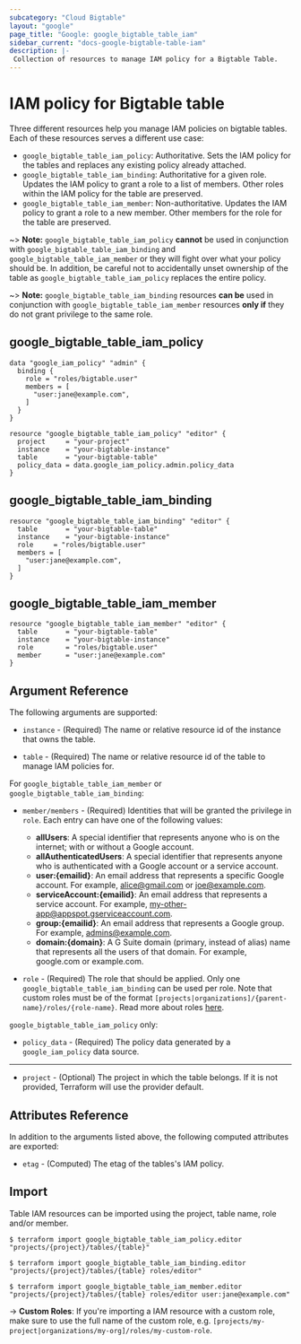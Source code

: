 ```yaml
---
subcategory: "Cloud Bigtable"
layout: "google"
page_title: "Google: google_bigtable_table_iam"
sidebar_current: "docs-google-bigtable-table-iam"
description: |-
 Collection of resources to manage IAM policy for a Bigtable Table.
---
```


# IAM policy for Bigtable table

Three different resources help you manage IAM policies on bigtable tables. Each of these resources serves a different use case:

* `google_bigtable_table_iam_policy`: Authoritative. Sets the IAM policy for the tables and replaces any existing policy already attached.
* `google_bigtable_table_iam_binding`: Authoritative for a given role. Updates the IAM policy to grant a role to a list of members. Other roles within the IAM policy for the table are preserved.
* `google_bigtable_table_iam_member`: Non-authoritative. Updates the IAM policy to grant a role to a new member. Other members for the role for the table are preserved.

~> **Note:** `google_bigtable_table_iam_policy` **cannot** be used in conjunction with `google_bigtable_table_iam_binding` and `google_bigtable_table_iam_member` or they will fight over what your policy should be. In addition, be careful not to accidentally unset ownership of the table as `google_bigtable_table_iam_policy` replaces the entire policy.

~> **Note:** `google_bigtable_table_iam_binding` resources **can be** used in conjunction with `google_bigtable_table_iam_member` resources **only if** they do not grant privilege to the same role.

## google\_bigtable\_table\_iam\_policy

```hcl
data "google_iam_policy" "admin" {
  binding {
    role = "roles/bigtable.user"
    members = [
      "user:jane@example.com",
    ]
  }
}

resource "google_bigtable_table_iam_policy" "editor" {
  project     = "your-project"
  instance    = "your-bigtable-instance"
  table       = "your-bigtable-table"
  policy_data = data.google_iam_policy.admin.policy_data
}
```

## google\_bigtable\_table\_iam\_binding

```hcl
resource "google_bigtable_table_iam_binding" "editor" {
  table       = "your-bigtable-table"
  instance    = "your-bigtable-instance"
  role     = "roles/bigtable.user"
  members = [
    "user:jane@example.com",
  ]
}
```

## google\_bigtable\_table\_iam\_member

```hcl
resource "google_bigtable_table_iam_member" "editor" {
  table       = "your-bigtable-table"
  instance    = "your-bigtable-instance"
  role        = "roles/bigtable.user"
  member      = "user:jane@example.com"
}
```

## Argument Reference

The following arguments are supported:

* `instance` - (Required) The name or relative resource id of the instance that owns the table.

* `table` - (Required) The name or relative resource id of the table to manage IAM policies for.

For `google_bigtable_table_iam_member` or `google_bigtable_table_iam_binding`:

* `member/members` - (Required) Identities that will be granted the privilege in `role`.
  Each entry can have one of the following values:
  * **allUsers**: A special identifier that represents anyone who is on the internet; with or without a Google account.
  * **allAuthenticatedUsers**: A special identifier that represents anyone who is authenticated with a Google account or a service account.
  * **user:{emailid}**: An email address that represents a specific Google account. For example, alice@gmail.com or joe@example.com.
  * **serviceAccount:{emailid}**: An email address that represents a service account. For example, my-other-app@appspot.gserviceaccount.com.
  * **group:{emailid}**: An email address that represents a Google group. For example, admins@example.com.
  * **domain:{domain}**: A G Suite domain (primary, instead of alias) name that represents all the users of that domain. For example, google.com or example.com.

* `role` - (Required) The role that should be applied. Only one
    `google_bigtable_table_iam_binding` can be used per role. Note that custom roles must be of the format
    `[projects|organizations]/{parent-name}/roles/{role-name}`. Read more about roles [here](https://cloud.google.com/bigtable/docs/access-control#roles).

`google_bigtable_table_iam_policy` only:
* `policy_data` - (Required) The policy data generated by a `google_iam_policy` data source.

- - -

* `project` - (Optional) The project in which the table belongs. If it
    is not provided, Terraform will use the provider default.

## Attributes Reference

In addition to the arguments listed above, the following computed attributes are
exported:

* `etag` - (Computed) The etag of the tables's IAM policy.

## Import

Table IAM resources can be imported using the project, table name, role and/or member.

```
$ terraform import google_bigtable_table_iam_policy.editor "projects/{project}/tables/{table}"

$ terraform import google_bigtable_table_iam_binding.editor "projects/{project}/tables/{table} roles/editor"

$ terraform import google_bigtable_table_iam_member.editor "projects/{project}/tables/{table} roles/editor user:jane@example.com"
```

-> **Custom Roles**: If you're importing a IAM resource with a custom role, make sure to use the
 full name of the custom role, e.g. `[projects/my-project|organizations/my-org]/roles/my-custom-role`.
